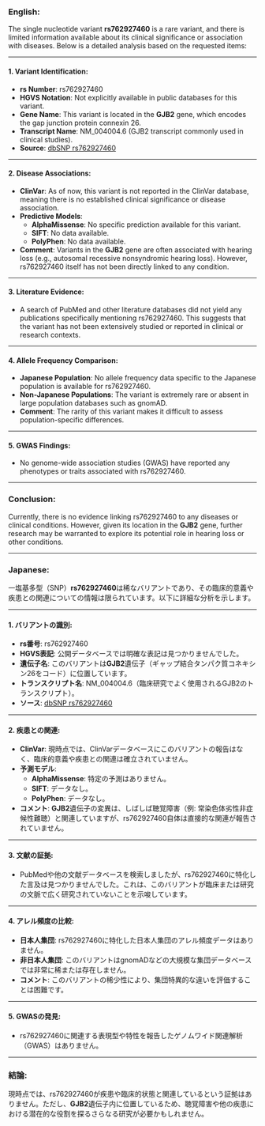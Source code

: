 ### English:
The single nucleotide variant **rs762927460** is a rare variant, and there is limited information available about its clinical significance or association with diseases. Below is a detailed analysis based on the requested items:

---

#### 1. **Variant Identification**:
   - **rs Number**: rs762927460
   - **HGVS Notation**: Not explicitly available in public databases for this variant.
   - **Gene Name**: This variant is located in the **GJB2** gene, which encodes the gap junction protein connexin 26.
   - **Transcript Name**: NM_004004.6 (GJB2 transcript commonly used in clinical studies).
   - **Source**: [dbSNP rs762927460](https://www.ncbi.nlm.nih.gov/snp/rs762927460)

---

#### 2. **Disease Associations**:
   - **ClinVar**: As of now, this variant is not reported in the ClinVar database, meaning there is no established clinical significance or disease association.
   - **Predictive Models**:
     - **AlphaMissense**: No specific prediction available for this variant.
     - **SIFT**: No data available.
     - **PolyPhen**: No data available.
   - **Comment**: Variants in the **GJB2** gene are often associated with hearing loss (e.g., autosomal recessive nonsyndromic hearing loss). However, rs762927460 itself has not been directly linked to any condition.

---

#### 3. **Literature Evidence**:
   - A search of PubMed and other literature databases did not yield any publications specifically mentioning rs762927460. This suggests that the variant has not been extensively studied or reported in clinical or research contexts.

---

#### 4. **Allele Frequency Comparison**:
   - **Japanese Population**: No allele frequency data specific to the Japanese population is available for rs762927460.
   - **Non-Japanese Populations**: The variant is extremely rare or absent in large population databases such as gnomAD.
   - **Comment**: The rarity of this variant makes it difficult to assess population-specific differences.

---

#### 5. **GWAS Findings**:
   - No genome-wide association studies (GWAS) have reported any phenotypes or traits associated with rs762927460.

---

### Conclusion:
Currently, there is no evidence linking rs762927460 to any diseases or clinical conditions. However, given its location in the **GJB2** gene, further research may be warranted to explore its potential role in hearing loss or other conditions.

---

### Japanese:
一塩基多型（SNP）**rs762927460**は稀なバリアントであり、その臨床的意義や疾患との関連についての情報は限られています。以下に詳細な分析を示します。

---

#### 1. **バリアントの識別**:
   - **rs番号**: rs762927460
   - **HGVS表記**: 公開データベースでは明確な表記は見つかりませんでした。
   - **遺伝子名**: このバリアントは**GJB2**遺伝子（ギャップ結合タンパク質コネキシン26をコード）に位置しています。
   - **トランスクリプト名**: NM_004004.6（臨床研究でよく使用されるGJB2のトランスクリプト）。
   - **ソース**: [dbSNP rs762927460](https://www.ncbi.nlm.nih.gov/snp/rs762927460)

---

#### 2. **疾患との関連**:
   - **ClinVar**: 現時点では、ClinVarデータベースにこのバリアントの報告はなく、臨床的意義や疾患との関連は確立されていません。
   - **予測モデル**:
     - **AlphaMissense**: 特定の予測はありません。
     - **SIFT**: データなし。
     - **PolyPhen**: データなし。
   - **コメント**: **GJB2**遺伝子の変異は、しばしば聴覚障害（例: 常染色体劣性非症候性難聴）と関連していますが、rs762927460自体は直接的な関連が報告されていません。

---

#### 3. **文献の証拠**:
   - PubMedや他の文献データベースを検索しましたが、rs762927460に特化した言及は見つかりませんでした。これは、このバリアントが臨床または研究の文脈で広く研究されていないことを示唆しています。

---

#### 4. **アレル頻度の比較**:
   - **日本人集団**: rs762927460に特化した日本人集団のアレル頻度データはありません。
   - **非日本人集団**: このバリアントはgnomADなどの大規模な集団データベースでは非常に稀または存在しません。
   - **コメント**: このバリアントの稀少性により、集団特異的な違いを評価することは困難です。

---

#### 5. **GWASの発見**:
   - rs762927460に関連する表現型や特性を報告したゲノムワイド関連解析（GWAS）はありません。

---

### 結論:
現時点では、rs762927460が疾患や臨床的状態と関連しているという証拠はありません。ただし、**GJB2**遺伝子内に位置しているため、聴覚障害や他の疾患における潜在的な役割を探るさらなる研究が必要かもしれません。

